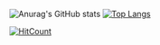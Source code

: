 
![Anurag's GitHub stats](https://github-readme-stats.vercel.app/api?username=Orion-News&show_icons=true&theme=onedark)  [![Top Langs](https://github-readme-stats.vercel.app/api/top-langs/?username=Orion-News&layout=compact)](https://github.com/Orion-News/github-readme-stats)

[![HitCount](http://hits.dwyl.com/Orion-News/Orion-News.svg)](http://hits.dwyl.com/Orion-News/Orion-News)
